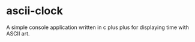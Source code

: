 # ascii-clock

A simple console application written in c plus plus for displaying time with ASCII art.
